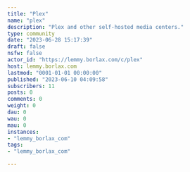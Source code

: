 ```yaml
---
title: "Plex" 
name: "plex"
description: "Plex and other self-hosted media centers."
type: community
date: "2023-06-28 15:17:39"
draft: false
nsfw: false
actor_id: "https://lemmy.borlax.com/c/plex"
host: lemmy.borlax.com
lastmod: "0001-01-01 00:00:00"
published: "2023-06-10 04:09:58"
subscribers: 11
posts: 0
comments: 0
weight: 0
dau: 0
wau: 0
mau: 0
instances:
- "lemmy_borlax_com"
tags: 
- "lemmy_borlax_com"

---
```

